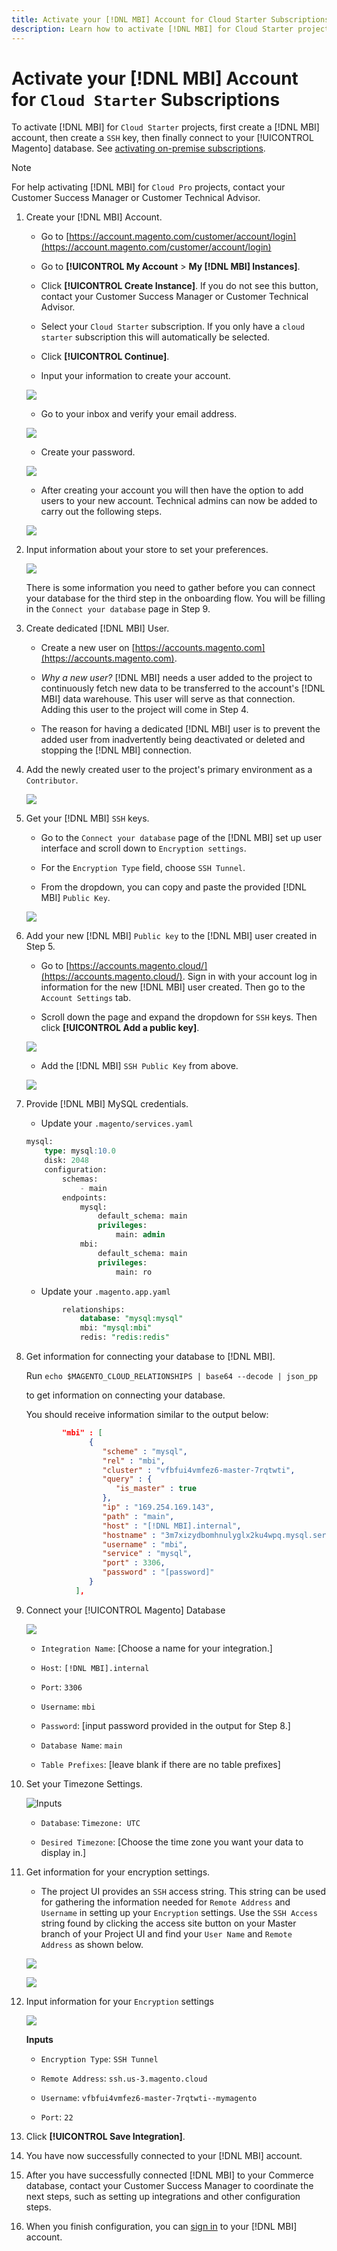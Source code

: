 ```yaml
---
title: Activate your [!DNL MBI] Account for Cloud Starter Subscriptions
description: Learn how to activate [!DNL MBI] for Cloud Starter projects.
---
```

# Activate your [!DNL MBI] Account for `Cloud Starter` Subscriptions

To activate [!DNL MBI] for `Cloud Starter` projects, first create a [!DNL MBI] account, then create a `SSH` key, then finally connect to your [!UICONTROL Magento] database. See [activating on-premise subscriptions](../getting-started/onpremise-activation.md).

>[!NOTE]
>
>For help activating [!DNL MBI] for `Cloud Pro` projects, contact your Customer Success Manager or Customer Technical Advisor.

1. Create your [!DNL MBI] Account.

    - Go to [https://account.magento.com/customer/account/login](https://account.magento.com/customer/account/login)

    - Go to **[!UICONTROL My Account** > **My [!DNL MBI] Instances]**.

    - Click **[!UICONTROL Create Instance]**. If you do not see this button, contact your Customer Success Manager or Customer Technical Advisor.

    - Select your `Cloud Starter` subscription. If you only have a `cloud starter` subscription this will automatically be selected.

    - Click **[!UICONTROL Continue]**.

    - Input your information to create your account.

     ![](../assets/create-account-2.png)

    - Go to your inbox and verify your email address.

    ![](../assets/create-account-3.png)

    - Create your password.

    ![](../assets/create-account-4.png)

    - After creating your account you will then have the option to add users to your new account. Technical admins can now be added to carry out the following steps.

     ![](../assets/create-account-5.png)

1. Input information about your store to set your preferences.

    ![](../assets/create-account-6.png)

    There is some information you need to gather before you can connect your database for the third step in the onboarding flow. You will be filling in the `Connect your database` page in Step 9.

1. Create dedicated [!DNL MBI] User.

    - Create a new user on [https://accounts.magento.com](https://accounts.magento.com).

    - _Why a new user?_ [!DNL MBI] needs a user added to the project to continuously fetch new data to be transferred to the account's [!DNL MBI] data warehouse. This user will serve as that connection. Adding this user to the project will come in Step 4.

    - The reason for having a dedicated [!DNL MBI] user is to prevent the added user from inadvertently being deactivated or deleted and stopping the [!DNL MBI] connection.

1. Add the newly created user to the project's primary environment as a `Contributor`.

    ![](../assets/create-account-7.png)

1. Get your [!DNL MBI] `SSH` keys.

    - Go to the `Connect your database` page of the [!DNL MBI] set up user interface and scroll down to `Encryption settings`.

    - For the `Encryption Type` field, choose `SSH Tunnel`.

    - From the dropdown, you can copy and paste the provided [!DNL MBI] `Public Key`.

    ![](../assets/create-account-8.png)

1. Add your new [!DNL MBI] `Public key` to the [!DNL MBI] user created in Step 5.

    - Go to [https://accounts.magento.cloud/](https://accounts.magento.cloud/). Sign in with your account log in information for the new [!DNL MBI] user created. Then go to the `Account Settings` tab.

    - Scroll down the page and expand the dropdown for `SSH` keys. Then click **[!UICONTROL Add a public key]**.

    ![](../assets/create-account-9.png)

    - Add the [!DNL MBI] `SSH Public Key` from above.

    ![](../assets/create-account-10.png)

1. Provide [!DNL MBI] MySQL credentials.

    - Update your `.magento/services.yaml`

    ```sql
    mysql:
        type: mysql:10.0
        disk: 2048
        configuration:
            schemas:
                - main
            endpoints:
                mysql:
                    default_schema: main
                    privileges:
                        main: admin
                mbi:
                    default_schema: main
                    privileges:
                        main: ro
    ```

    - Update your `.magento.app.yaml`

    ```sql
            relationships:
                database: "mysql:mysql"
                mbi: "mysql:mbi"
                redis: "redis:redis"
    ```

1. Get information for connecting your database to [!DNL MBI].

    Run
    `echo $MAGENTO_CLOUD_RELATIONSHIPS | base64 --decode | json_pp`

    to get information on connecting your database.

    You should receive information similar to the output below:

    ```json
            "mbi" : [
                  {
                     "scheme" : "mysql",
                     "rel" : "mbi",
                     "cluster" : "vfbfui4vmfez6-master-7rqtwti",
                     "query" : {
                        "is_master" : true
                     },
                     "ip" : "169.254.169.143",
                     "path" : "main",
                     "host" : "[!DNL MBI].internal",
                     "hostname" : "3m7xizydbomhnulyglx2ku4wpq.mysql.service._.magentosite.cloud",
                     "username" : "mbi",
                     "service" : "mysql",
                     "port" : 3306,
                     "password" : "[password]"
                  }
               ],
    ```

1. Connect your [!UICONTROL Magento] Database

   ![](../assets/create-account-11.png)

    - `Integration Name`: [Choose a name for your integration.]

    - `Host`: `[!DNL MBI].internal`

    - `Port`: `3306`

    - `Username`: `mbi`

    - `Password`: [input password provided in the output for Step 8.]

    - `Database Name`: `main`

    - `Table Prefixes`: [leave blank if there are no table prefixes]

1. Set your Timezone Settings.

    ![Inputs](../assets/create-account-12.png)

     - `Database`: `Timezone: UTC`

     - `Desired Timezone`: [Choose the time zone you want your data to display in.]

1. Get information for your encryption settings.

    - The project UI provides an `SSH` access string. This string can be used for gathering the information needed for `Remote Address` and `Username` in setting up your `Encryption` settings. Use the `SSH Access` string found by clicking the access site button on your Master branch of your Project UI and find your `User Name` and `Remote Address` as shown below.

    ![](../assets/create-account-13.png)

    ![](../assets/create-account-14.png)

1. Input information for your `Encryption` settings

    ![](../assets/create-account-15.png)

    **Inputs**

     - `Encryption Type`: `SSH Tunnel`

     - `Remote Address`: `ssh.us-3.magento.cloud`

     - `Username`: `vfbfui4vmfez6-master-7rqtwti--mymagento`

     - `Port`: `22`

1. Click **[!UICONTROL Save Integration]**.

1. You have now successfully connected to your [!DNL MBI] account.

1. After you have successfully connected [!DNL MBI] to your Commerce database, contact your Customer Success Manager to coordinate the next steps, such as setting up integrations and other configuration steps.

1. When you finish configuration, you can [sign in](../getting-started/sign-in.md) to your [!DNL MBI] account.
